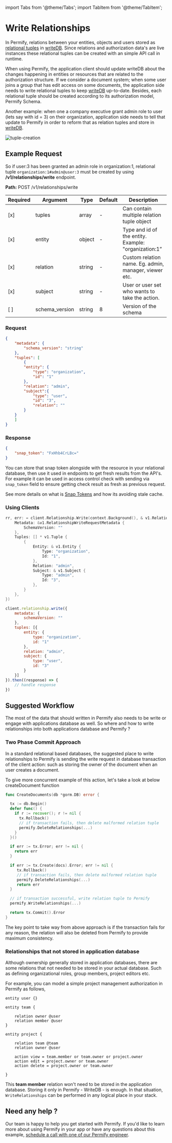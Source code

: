 import Tabs from '@theme/Tabs';
import TabItem from '@theme/TabItem';

# Write Relationships

In Permify, relations between your entities, objects and users stored as [relational tuples] in [writeDB]. Since relations and authorization data's are live instances these relational tuples can be created with an simple API call in runtime. 

When using Permify, the application client should update writeDB about the changes happening in entities or resources that are related to the authorization structure. If we consider a document system; when some user joins a group that has edit access on some documents, the application side needs to write relational tuples to keep [writeDB] up-to-date. Besides, each relational tuple should be created according to its authorization model, Permify Schema.

Another example: when one a company executive grant admin role to user (lets say with id = 3) on their organization, application side needs to tell that update to Permify in order to reform that as relation tuples and store in [writeDB].

![tuple-creation](https://user-images.githubusercontent.com/34595361/186637488-30838a3b-849a-4859-ae4f-d664137bb6ba.png)

[relational tuples]: ../getting-started/sync-data
[writeDB]: ../getting-started/sync-data#where-relational-tuples-used-

## Example Request

So if user:3 has been granted an admin role in organization:1, relational tuple `organization:1#admin@user:3` must be created by using **/v1/relationships/write** endpoint.

**Path:** POST /v1/relationships/write

| Required | Argument | Type | Default | Description |
|----------|-------------------|--------|---------|-------------|
| [x]   | tuples | array | - | Can contain multiple relation tuple object|
| [x]   | entity | object | - | Type and id of the entity. Example: "organization:1”|
| [x]   | relation | string | - | Custom relation name. Eg. admin, manager, viewer etc.|
| [x]   | subject | string | - | User or user set who wants to take the action. |
| [ ]   | schema_version | string | 8 | Version of the schema |

### Request

```json
{
    "metadata": {
        "schema_version": "string"
    },
    "tuples": [
        {
        "entity": {
            "type": "organization",
            "id": "1"
        },
        "relation": "admin",
        "subject":{
            "type": "user",
            "id": "3",
            "relation": ""
        }
    }
    ]
}
```

### Response

```json
{
    "snap_token": "FxHhb4CrLBc="
}
```

You can store that snap token alongside with the resource in your relational database, then use it used in endpoints to get fresh results from the API's. For example it can be used in access control check with sending via `snap_token` field to ensure getting check result as fresh as previous request.

See more details on what is [Snap Tokens](/docs/reference/snap-tokens) and how its avoiding stale cache.

### Using Clients

<Tabs>
<TabItem value="go" label="Go">

```go
rr, err: = client.Relationship.Write(context.Background(), & v1.RelationshipWriteRequest {
    Metadata: &v1.RelationshipWriteRequestMetadata {
        SchemaVersion: ""
    },
    Tuples: [] * v1.Tuple {
        {
            Entity: & v1.Entity {
                Type: "organization",
                Id: "1",
            },
            Relation: "admin",
            Subject: & v1.Subject {
                Type: "admin",
                Id: "3",
            },
        }
    },
})
```

</TabItem>

<TabItem value="node" label="Node">

```javascript
client.relationship.write({
    metadata: {
        schemaVersion: ""
    },
    tuples: [{
        entity: {
            type: "organization",
            id: "1"
        },
        relation: "admin",
        subject: {
            type: "user",
            id: "3"
        }
    }]
}).then((response) => {
    // handle response
})
```

</TabItem>
</Tabs>

## Suggested Workflow 

The most of the data that should written in Permify also needs to be write or engage with applications database as well. So where and how to write relationships into both applications database and Permify ?

### Two Phase Commit Approach
In a standard relational based databases, the suggested place to write relationships to Permify is sending the write request in database transaction of the client action: such as storing the owner of the document when an user creates a document.

To give more concurrent example of this action, let's take a look at below createDocument function 

```go
func CreateDocuments(db *gorm.DB) error {

  tx := db.Begin()
  defer func() {
    if r := recover(); r != nil {
      tx.Rollback()
      // if transaction fails, then delete malformed relation tuple 
      permify.DeleteRelationships(...)
    }
  }()

  if err := tx.Error; err != nil {
    return err
  }

  if err := tx.Create(docs).Error; err != nil {
     tx.Rollback()
     // if transaction fails, then delete malformed relation tuple 
     permify.DeleteRelationships(...)
     return err
  }

  // if transaction successful, write relation tuple to Permify 
  permify.WriteRelationships(...)

  return tx.Commit().Error
}
```
The key point to take way from above approach is if the transaction fails for any reason, the relation will also be deleted from Permify to provide maximum consistency.

### Relationships that not stored in application database

Although ownership generally stored in application databases, there are some relations that not needed to be stored in your actual database. Such as defining organizational roles, group members, project editors etc.

For example, you can model a simple project management authorization in Permify as follows, 

```perm
entity user {}

entity team {

    relation owner @user
    relation member @user
}

entity project {

    relation team @team
    relation owner @user

    action view = team.member or team.owner or project.owner
    action edit = project.owner or team.owner
    action delete = project.owner or team.owner

}
```

This **team member** relation won't need to be stored in the application database. Storing it only in Permify - WriteDB - is enough. In that situation, `WriteRelationships` can be performed in any logical place in your stack.

## Need any help ?

Our team is happy to help you get started with Permify. If you'd like to learn more about using Permify in your app or have any questions about this example, [schedule a call with one of our Permify engineer](https://meetings-eu1.hubspot.com/ege-aytin/call-with-an-expert).